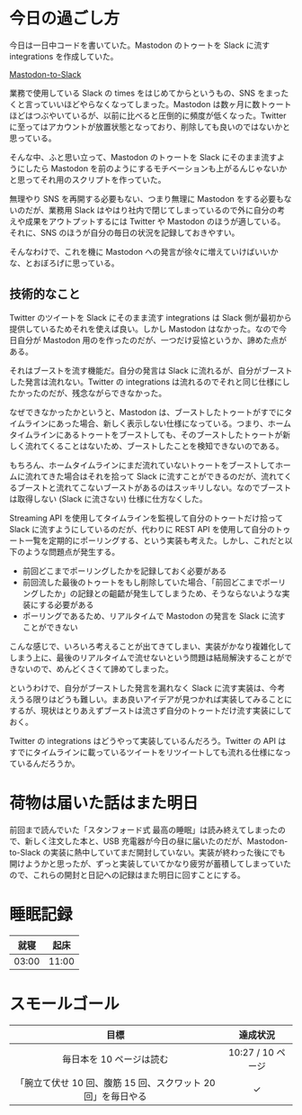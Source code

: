 # 今日の過ごし方
今日は一日中コードを書いていた。Mastodon のトゥートを Slack に流す integrations を作成していた。

[Mastodon-to-Slack](https://github.com/noraworld/mastodon-to-slack)

業務で使用している Slack の times をはじめてからというもの、SNS をまったくと言っていいほどやらなくなってしまった。Mastodon は数ヶ月に数トゥートほどはつぶやいているが、以前に比べると圧倒的に頻度が低くなった。Twitter に至ってはアカウントが放置状態となっており、削除しても良いのではないかと思っている。

そんな中、ふと思い立って、Mastodon のトゥートを Slack にそのまま流すようにしたら Mastodon を前のようにするモチベーションも上がるんじゃないかと思ってそれ用のスクリプトを作っていた。

無理やり SNS を再開する必要もない、つまり無理に Mastodon をする必要もないのだが、業務用 Slack はやはり社内で閉じてしまっているので外に自分の考えや成果をアウトプットするには Twitter や Mastodon のほうが適している。それに、SNS のほうが自分の毎日の状況を記録しておきやすい。

そんなわけで、これを機に Mastodon への発言が徐々に増えていけばいいかな、とおぼろげに思っている。

## 技術的なこと
Twitter のツイートを Slack にそのまま流す integrations は Slack 側が最初から提供しているためそれを使えば良い。しかし Mastodon はなかった。なので今日自分が Mastodon 用のを作ったのだが、一つだけ妥協というか、諦めた点がある。

それはブーストを流す機能だ。自分の発言は Slack に流れるが、自分がブーストした発言は流れない。Twitter の integrations は流れるのでそれと同じ仕様にしたかったのだが、残念ながらできなかった。

なぜできなかったかというと、Mastodon は、ブーストしたトゥートがすでにタイムラインにあった場合、新しく表示しない仕様になっている。つまり、ホームタイムラインにあるトゥートをブーストしても、そのブーストしたトゥートが新しく流れてくることはないため、ブーストしたことを検知できないのである。

もちろん、ホームタイムラインにまだ流れていないトゥートをブーストしてホームに流れてきた場合はそれを拾って Slack に流すことができるのだが、流れてくるブーストと流れてこないブーストがあるのはスッキリしない。なのでブーストは取得しない (Slack に流さない) 仕様に仕方なくした。

Streaming API を使用してタイムラインを監視して自分のトゥートだけ拾って Slack に流すようにしているのだが、代わりに REST API を使用して自分のトゥート一覧を定期的にポーリングする、という実装も考えた。しかし、これだと以下のような問題点が発生する。

- 前回どこまでポーリングしたかを記録しておく必要がある
- 前回流した最後のトゥートをもし削除していた場合、「前回どこまでポーリングしたか」の記録との齟齬が発生してしまうため、そうならないような実装にする必要がある
- ポーリングであるため、リアルタイムで Mastodon の発言を Slack に流すことができない

こんな感じで、いろいろ考えることが出てきてしまい、実装がかなり複雑化してしまう上に、最後のリアルタイムで流せないという問題は結局解決することができないので、めんどくさくて諦めてしまった。

というわけで、自分がブーストした発言を漏れなく Slack に流す実装は、今考えうる限りはどうも難しい。まあ良いアイデアが見つかれば実装してみることにするが、現状はとりあえずブーストは流さず自分のトゥートだけ流す実装にしておく。

Twitter の integrations はどうやって実装しているんだろう。Twitter の API はすでにタイムラインに載っているツイートをリツイートしても流れる仕様になっているんだろうか。

# 荷物は届いた話はまた明日
前回まで読んでいた「スタンフォード式 最高の睡眠」は読み終えてしまったので、新しく注文した本と、USB 充電器が今日の昼に届いたのだが、Mastodon-to-Slack の実装に熱中していてまだ開封していない。実装が終わった後にでも開けようかと思ったが、ずっと実装していてかなり疲労が蓄積してしまっていたので、これらの開封と日記への記録はまた明日に回すことにする。

# 睡眠記録
| 就寝 | 起床 |
|:---:|:---:|
| 03:00 | 11:00 |

# スモールゴール
| 目標 | 達成状況 |
|:---:|:---:|
| 毎日本を 10 ページは読む | 10:27 / 10 ページ |
| 「腕立て伏せ 10 回、腹筋 15 回、スクワット 20 回」を毎日やる | ✓ |
